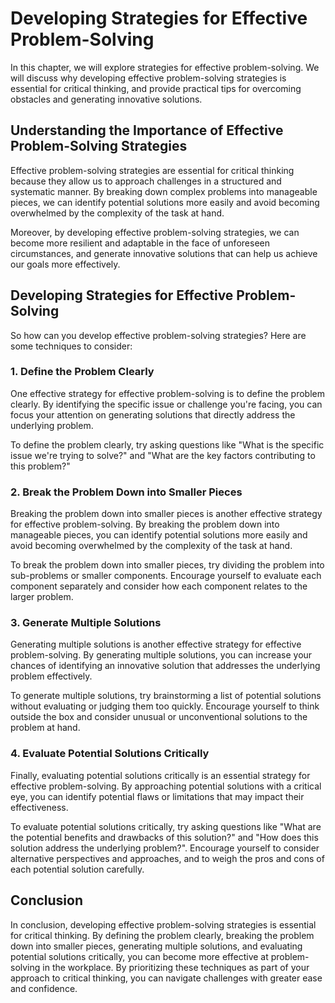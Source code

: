 Developing Strategies for Effective Problem-Solving
===============================================================================================================

In this chapter, we will explore strategies for effective problem-solving. We will discuss why developing effective problem-solving strategies is essential for critical thinking, and provide practical tips for overcoming obstacles and generating innovative solutions.

Understanding the Importance of Effective Problem-Solving Strategies
--------------------------------------------------------------------

Effective problem-solving strategies are essential for critical thinking because they allow us to approach challenges in a structured and systematic manner. By breaking down complex problems into manageable pieces, we can identify potential solutions more easily and avoid becoming overwhelmed by the complexity of the task at hand.

Moreover, by developing effective problem-solving strategies, we can become more resilient and adaptable in the face of unforeseen circumstances, and generate innovative solutions that can help us achieve our goals more effectively.

Developing Strategies for Effective Problem-Solving
---------------------------------------------------

So how can you develop effective problem-solving strategies? Here are some techniques to consider:

### 1. Define the Problem Clearly

One effective strategy for effective problem-solving is to define the problem clearly. By identifying the specific issue or challenge you're facing, you can focus your attention on generating solutions that directly address the underlying problem.

To define the problem clearly, try asking questions like "What is the specific issue we're trying to solve?" and "What are the key factors contributing to this problem?"

### 2. Break the Problem Down into Smaller Pieces

Breaking the problem down into smaller pieces is another effective strategy for effective problem-solving. By breaking the problem down into manageable pieces, you can identify potential solutions more easily and avoid becoming overwhelmed by the complexity of the task at hand.

To break the problem down into smaller pieces, try dividing the problem into sub-problems or smaller components. Encourage yourself to evaluate each component separately and consider how each component relates to the larger problem.

### 3. Generate Multiple Solutions

Generating multiple solutions is another effective strategy for effective problem-solving. By generating multiple solutions, you can increase your chances of identifying an innovative solution that addresses the underlying problem effectively.

To generate multiple solutions, try brainstorming a list of potential solutions without evaluating or judging them too quickly. Encourage yourself to think outside the box and consider unusual or unconventional solutions to the problem at hand.

### 4. Evaluate Potential Solutions Critically

Finally, evaluating potential solutions critically is an essential strategy for effective problem-solving. By approaching potential solutions with a critical eye, you can identify potential flaws or limitations that may impact their effectiveness.

To evaluate potential solutions critically, try asking questions like "What are the potential benefits and drawbacks of this solution?" and "How does this solution address the underlying problem?". Encourage yourself to consider alternative perspectives and approaches, and to weigh the pros and cons of each potential solution carefully.

Conclusion
----------

In conclusion, developing effective problem-solving strategies is essential for critical thinking. By defining the problem clearly, breaking the problem down into smaller pieces, generating multiple solutions, and evaluating potential solutions critically, you can become more effective at problem-solving in the workplace. By prioritizing these techniques as part of your approach to critical thinking, you can navigate challenges with greater ease and confidence.
